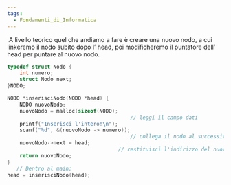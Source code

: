 ```yaml
---
tags:
  - Fondamenti_di_Informatica
---
```

.A livello teorico quel che andiamo a fare è creare una nuovo nodo, a cui linkeremo il nodo subito dopo l’ head, poi modificheremo il puntatore dell’ head per puntare al nuovo nodo.

```C
typedef struct Nodo {
	int numero;
	struct Nodo next;
}NODO;

NODO *inserisciNodo(NODO *head) {
	NODO nuovoNodo;
	nuovoNodo = malloc(sizeof(NODO);
										// leggi il campo dati
	printf("Inserisci l'intero!\n");
	scanf("%d", &(nuovoNodo -> numero));
										// collega il nodo al successivo
	nuovoNodo->next = head;
									// restituisci l'indirizzo del nuovo primo elemento
	return nuovoNodo;
}
   // Dentro al main:
head = inserisciNodo(head);
```
